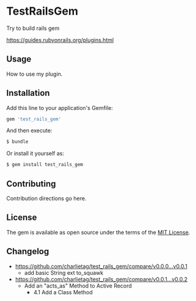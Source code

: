 # TestRailsGem
Try to build rails gem

https://guides.rubyonrails.org/plugins.html

## Usage
How to use my plugin.

## Installation
Add this line to your application's Gemfile:

```ruby
gem 'test_rails_gem'
```

And then execute:
```bash
$ bundle
```

Or install it yourself as:
```bash
$ gem install test_rails_gem
```

## Contributing
Contribution directions go here.

## License
The gem is available as open source under the terms of the [MIT License](https://opensource.org/licenses/MIT).

## Changelog
* https://github.com/charlietag/test_rails_gem/compare/v0.0.0...v0.0.1
  * add basic String ext to_squawk
* https://github.com/charlietag/test_rails_gem/compare/v0.0.1...v0.0.2
  * Add an "acts_as" Method to Active Record
    * 4.1 Add a Class Method
